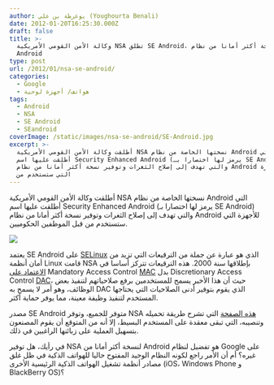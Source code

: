 ```yaml
---
author: يوغرطة بن علي (Youghourta Benali)
date: 2012-01-20T16:25:30.000Z
draft: false
title: >-
  وكالة الأمن القومي الأمريكية NSA تطلق SE Android، نسخة أكثر أمانا من نظام
  Android  
type: post
url: /2012/01/nsa-se-android/
categories:
  - Google
  - هواتف/ أجهزة لوحية
tags:
  - Android
  - NSA
  - SE Android
  - SEandroid
coverImage: /static/images/nsa-se-android/SE-Android.jpg
excerpt: >-
  أطلقت وكالة الأمن القومي الأمريكية NSA نسختها الخاصة من نظام Android التي
  أطلقت عليها اسم Security Enhanced Android (يرمز لها اختصارا بـ SE Android)
  والتي تهدف إلى إصلاح الثغرات وتوفير نسخة أكثر أمانا من نظام Android للأجهزة
  التي ستستخدم من
---
```

أطلقت وكالة الأمن القومي الأمريكية NSA نسختها الخاصة من نظام Android التي أطلقت عليها اسم Security Enhanced Android (يرمز لها اختصارا بـ SE Android) والتي تهدف إلى إصلاح الثغرات وتوفير نسخة أكثر أمانا من نظام Android للأجهزة التي ستستخدم من قبل الموظفين الحكوميين.

![](/static/images/nsa-se-android/SE-Android.jpg)

يعتمد SE Android على [SELinux](http://selinuxproject.org/page/SEAndroid) الذي هو عبارة عن جملة من الترقيعات التي تزيد من أمان أنظمة Linux قامت NSA بإطلاقها سنة 2000. هذه الترقيعات تتركز أساسا في [الاعتماد على](http://www.extremetech.com/computing/114085-se-android-released-build-your-nsa-approved-android-device-today) Mandatory Access Control [MAC](http://en.wikipedia.org/wiki/Media_Access_Control) بدل Discretionary Access Control [DAC](http://en.wikipedia.org/wiki/Discretionary_Access_Control)، حيث أن هذا الأخير يسمح للمستخدمين برفع صلاحياتهم لتنفيذ بعض الوظائف، وهو أمر لا يسمح به DAC الذي يقوم بتوفير أدنى الصلاحيات التي يحتاجها المستخدم لتنفيذ وظيفة معينة، مما يوفر حماية أكثر.

مصدر SE Android متوفر للجميع، وتوفر NSA [هذه الصفحة](http://selinuxproject.org/page/SEAndroid) التي تشرح طريقة تحميله وتنصيبه، التي تبقى معقدة على المستخدم البسيط، إلا أنه من المتوقع أن يقوم المصنعون بتسهيل العملية على زبائنها الراغبين في ذلك.

في رأيك، هل توفير NSA لنسخة أكثر أمانا من Android هو تفضيل لنظام Google على غيره؟ أم أن الأمر راجع لكونه النظام الوحيد المفتوح حاليا للهواتف الذكية في ظل غلق مصادر أنظمة تشغيل الهواتف الذكية الرئيسية الأخرى (iOS، Windows Phone و BlackBerry OS)؟
